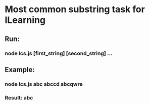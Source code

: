 # Most common substring task for ILearning

## Run:
### node lcs.js [first_string] [second_string] ...
## Example:
### node lcs.js abc abccd abcqwre
### Result: abc